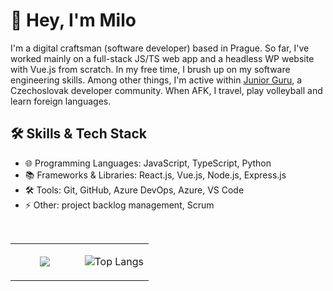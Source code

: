 # 👋 Hey, I'm Milo

I'm a digital craftsman (software developer) based in Prague. So far, I've worked mainly on a full-stack JS/TS web app and a headless WP website with Vue.js from scratch. In my free time, I brush up on my software engineering skills. Among other things, I'm active within [Junior Guru](https://junior.guru/), a Czechoslovak developer community. When AFK, I travel, play volleyball and learn foreign languages.

## 🛠️ Skills & Tech Stack
- 🌐 Programming Languages: JavaScript, TypeScript, Python
- 📚 Frameworks & Libraries: React.js, Vue.js, Node.js, Express.js
- 🛠️ Tools: Git, GitHub, Azure DevOps, Azure, VS Code
- ⚡ Other: project backlog management, Scrum

<!-- 🌟 Projects -->

</br>

<table align="left"><tr><td valign="center" width="50%">
<div align="center"> 
  <img src="https://media1.giphy.com/media/dbtDDSvWErdf2/giphy.gif?cid=ecf05e478cslzqr789liqpjm7k9jzvf2o988ejzlpw8w715u&ep=v1_gifs_search&rid=giphy.gif&ct=g" />
</div>
</td><td valign="center" width="50%">
<div align="center">  
  
  ![Top Langs](https://github-readme-stats.vercel.app/api/top-langs/?username=milojezek&layout=compact)
</div>
</td></tr></table>  



